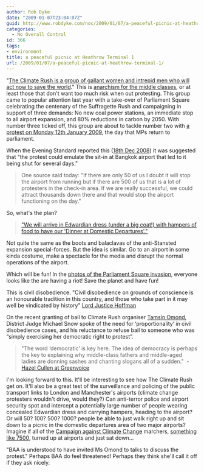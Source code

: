 ```yaml
---
author: Rob Dyke
date: "2009-01-07T23:04:07Z"
guid: http://www.robdyke.com/noc/2009/01/07/a-peaceful-picnic-at-heathrow-terminal-1/
categories:
  - No Overall Control
id: 366
tags:
- environment
title: a peaceful picnic at Heathrow Terminal 1
url: /2009/01/07/a-peaceful-picnic-at-heathrow-terminal-1/
---
```

"[The Climate Rush is a group of gallant women and intrepid men who will act now to save the world](http://www.climaterush.co.uk/who.html)." This is [anarchism for the middle classes](http://www.guardian.co.uk/environment/2008/dec/10/4), or at least those that don't want too much risk when out protesting. This group came to popular attention last year with a take-over of Parliament Square celebrating the centenary of the Suffragette Rush and campaigning in support of three demands: No new coal power stations, an immediate stop to all airport expansion, and 80% reductions in carbon by 2050. With number three ticked off, this group are about to tackle number two with [a protest on Monday 12th January 2009](http://www.climaterush.co.uk/whatnext.html), the day that MPs return to parliament.

When the Evening Standard reported this ([18th Dec 2008](http://www.thisislondon.co.uk/standard/article-23604246-details/Protesters+in+plot+to+shut+down+Heathrow+terminal+for+a+day/article.do)) it was suggested that "the protest could emulate the sit-in at Bangkok airport that led to it being shut for several days."

> <p align="left">
>   One source said today: "If there are only 50 of us I doubt it will stop the airport from running but if there are 500 of us that is a lot of protesters in the check-in area. If we are really successful, we could attract thousands down there and that would stop the airport functioning on the day."
> </p>

So, what's the plan?

> ["We will arrive in Edwardian dress (under a big coat!) with hampers of food to have our 'Dinner at Domestic Departures'."](http://www.greenvoice.com/campaigns/285#events)

Not quite the same as the boots and balaclavas of the anti-Stansted expansion special-forces. But the idea is similar. Go to an airport in some kinda costume, make a spectacle for the media and disrupt the normal operations of the airport.

Which will be fun! In the [photos of the Parliament Square invasion](http://www.climaterush.co.uk/gallery.html), everyone looks like the are having a riot! Save the planet and have fun!

This is civil disobedience. "Civil disobedience on grounds of conscience is an honourable tradition in this country, and those who take part in it may well be vindicated by history" [Lord Justice Hoffman](http://www.guardian.co.uk/environment/2008/dec/10/4)

On the recent granting of bail to Climate Rush organiser [Tamsin Omond](http://www.guardian.co.uk/environment/2008/oct/12/activists-climatechange), District Judge Michael Snow spoke of the need for ‘proportionality’ in civil disobedience cases, and his reluctance to refuse bail to someone who was “simply exercising her democratic right to protest”.

> "The word ‘democratic’ is key here. The idea of democracy is perhaps the key to explaining why middle-class fathers and middle-aged ladies are donning sashes and chanting slogans all of a sudden."  - [Hazel Cullen at Greenvoice](http://blog.greenvoice.com/?p=11)

I'm looking forward to this. It'll be interesting to see how The Climate Rush get on. It'll also be a great test of the surveillance and policing of the public transport links to London and Manchester's airports (climate change protesters wouldn't drive, would they?) Can anti-terror police and airport security spot and intercept a potentially large number of people wearing concealed Edwardian dress and carrying hampers, heading to the airport? Or will 50? 100? 500? 1000? people be able to just walk right up and sit down to a picnic in the domestic departures area of two major airports? Imagine if all of the [Campaign against Climate Change](http://www.campaigncc.org/) marchers, [something like 7500](http://news.bbc.co.uk/1/hi/england/london/7768867.stm "Police say 5000, organisers say 10000"), turned up at airports and just sat down...

"BAA is understood to have invited Ms Omond to talks to discuss the protest." Perhaps BAA do feel threatened! Perhaps they think she'll call it off if they ask nicely.